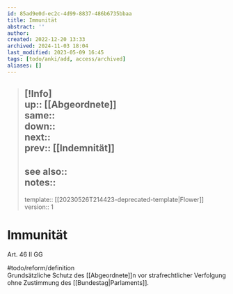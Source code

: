 ```yaml
---
id: 85ad9e0d-ec2c-4d99-8837-486b6735bbaa
title: Immunität
abstract: ''
author: 
created: 2022-12-20 13:33
archived: 2024-11-03 18:04
last_modified: 2023-05-09 16:45
tags: [todo/anki/add, access/archived]
aliases: []
---
```


> [!Info]  
> up:: [[Abgeordnete]]  
> same::  
> down::  
> next::  
> prev:: [[Indemnität]]
> ---  
> see also::  
> notes::
> ---
> template:: [[20230526T214423-deprecated-template|Flower]]  
> version:: 1 

# Immunität

Art. 46 II GG

#todo/reform/definition  
Grundsätzliche Schutz des [[Abgeordnete]]n vor strafrechtlicher Verfolgung ohne Zustimmung des [[Bundestag|Parlaments]]. 
